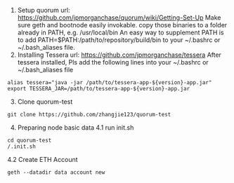 1. Setup quorum
	url: https://github.com/jpmorganchase/quorum/wiki/Getting-Set-Up
	Make sure geth and bootnode easily invokable.
	copy those binaries to a folder already in PATH, e.g. /usr/local/bin
	An easy way to supplement PATH is to add PATH=$PATH:/path/to/repository/build/bin to your ~/.bashrc or ~/.bash_aliases file.
2. Installing Tessera
url: https://github.com/jpmorganchase/tessera
After tessera installed, Pls add the following lines into your ~/.bashrc or ~/.bash_aliases file
```shell
alias tessera="java -jar /path/to/tessera-app-${version}-app.jar"
export TESSERA_JAR=/path/to/tessera-app-${version}-app.jar
```
3. Clone quorum-test
```shell
git clone https://github.com/zhangjie123/quorum-test
```
4. Preparing node basic data
4.1 run init.sh
```shell
cd quorum-test
/.init.sh
```
4.2 Create ETH Account
```shell
geth --datadir data account new
```
